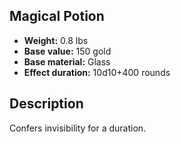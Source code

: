 ## Magical Potion
- **Weight:** 0.8 lbs
- **Base value:** 150 gold
- **Base material:** Glass
- **Effect duration:** 10d10+400 rounds
## Description
Confers invisibility for a duration.
